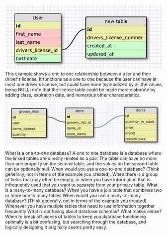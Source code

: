 ![One to one](imgs/one_to_one.png)
This example shows a one to one relationship between a user and their driver's license.  It functions as a one to one because the user can have at most one driver's license, but could have none (symbolized by all the values being NULL) note that the license table could be made more elaborate by adding class, expiration date, and numerous other characteristics.

![Many to many](imgs/many_to_many.png)

What is a one-to-one database?
A one to one database is a database where the linked tables are directly related as a pair.  The table can have no more than one property on the second table, and the values on the second table can be optionally null.
When would you use a one-to-one database? (Think generally, not in terms of the example you created).
When there is a group of fields that may often be empty, or when you have information that is infrequently used that you want to separate from your primary table.
What is a many-to-many database?
When you have a join table that combines two or more one to many tables
When would you use a many-to-many database? (Think generally, not in terms of the example you created).
Whenever you have multiple tables that need to use information together frequently
What is confusing about database schemas? What makes sense?
When to break off pieces of tables to keep you database functioning optimally is a bit confusing, but searching through the database, and logically designing it originally seems pretty easy.
